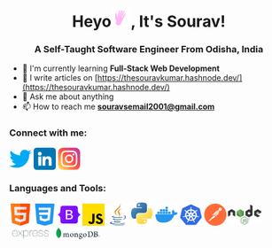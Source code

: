 <h1 align="center">Heyo<img src="./images-used/wave_hello.gif" width="35px">, It's Sourav!</h1>
<h3 align="center">A Self-Taught Software Engineer From Odisha, India</h3>

- 🌱 I'm currently learning **Full-Stack Web Development**
- 📝 I write articles on [https://thesouravkumar.hashnode.dev/](https://thesouravkumar.hashnode.dev/)
- 💬 Ask me about anything
- 📫 How to reach me **souravsemail2001@gmail.com**

<h3 align="left">Connect with me:</h3>
<p align="left">
  <a href="https://twitter.com/souravstwt" target="_blank"><img src="./images-used/twitter.png" width="40px" align="center"></a>
  <a href="https://www.linkedin.com/in/sourav-kumar-79715725a/"><img src="./images-used/linkedin.png" width="40px" align="center"></a>
  <a href="https://www.instagram.com/the.souravkumar/" style="text-decoration: none;"><img src="./images-used/instagram.png"  width="40px" align="center"></a>
</p>
<h3>Languages and Tools:</h3>
<p>
  <a href="https://www.w3schools.com/html/" target="_blamk"><img src="./images-used/html.png" width="40px" align="center"></a>
  <a href="https://www.w3schools.com/css/" target="_blank"><img src="./images-used/css-3.png" width="40px" align="center"></a>
  <a href="https://getbootstrap.com/" target="_blank"><img src="./images-used/bootstrap.png" width="40px" align="center"></a>
  <a href="https://developer.mozilla.org/en-US/docs/Web/JavaScript" target="_blank"><img src="./images-used/js.png" width="40px" align="center"></a>
  <a href="https://www.oracle.com/in/java/technologies/downloads/" target="_blank"><img src="./images-used/java.png" width="40px" align="center"></a>
  <a href="https://docs.python.org/3/" target="_blank"><img src="./images-used/python.png" width="40px" align="center"></a>
  <a href="https://www.docker.com/" target="_blank"><img src="./images-used/docker.png" width="40px" align="center"></a>
  <a href="https://kubernetes.io/" target="_blank"><img src="./images-used/kubernetes.png" width="40px" align="center"></a>
  <a href="https://www.postman.com/" target="_blank"><img src="./images-used/postman.png" width="40px" align="center"></a>
  <a href="https://nodejs.org/en/docs" target="_blank"><img src="./images-used/node.png" width="60px" align="center"></a>
  <a href="https://expressjs.com/en/starter/installing.html" target="_blank"><img src="./images-used/express.png" width="80px" align="center"></a>
  <a href="https://www.mongodb.com/docs/" target="_blank"><img src="./images-used/mongo.png" width="80px" align="center"></a>
</p>

